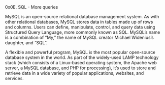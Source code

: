 0x0E. SQL - More queries

MySQL is an open-source relational database management system. As with other relational databases, MySQL stores data in tables made up of rows and columns. Users can define, manipulate, control, and query data using Structured Query Language, more commonly known as SQL. MySQL’s name is a combination of “My,” the name of MySQL creator Michael Widenius’s daughter, and “SQL”.

A flexible and powerful program, MySQL is the most popular open-source database system in the world. As part of the widely-used LAMP technology stack (which consists of a Linux-based operating system, the Apache web server, a MySQL database, and PHP for processing), it’s used to store and retrieve data in a wide variety of popular applications, websites, and services.
